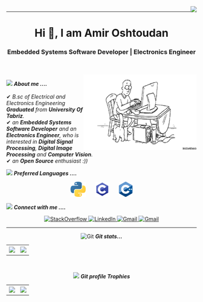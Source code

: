 <img align="right" src="https://gpvc.arturio.dev/amirotd"> 
<hr>
<h1 align="center">Hi 👋, I am Amir Oshtoudan </h1>
<h3 align="center">Embedded Systems Software Developer | Electronics Engineer</h3>

<br><br>
<img align="right" width=300px height=200px alt="side_sticker" src="https://github.com/amirotd/amirotd/blob/main/gify.gif" />

<img src="https://media.giphy.com/media/iY8CRBdQXODJSCERIr/giphy.gif" width="30px">&nbsp;***About me ....***
<br><br>
✔ <em>B.sc of Electrical and Electronics Engineering <b>Graduated</b> from <b>University Of Tabriz</b>.<br></em>
✔ <em>an <b>Embedded Systems Software Developer</b> and an <b>Electronics Engineer</b>, who is interested in <b>Digital Signal Processing</b>, <b>Digital Image Processing</b> and <b>Computer Vision</b>.<br></em>
✔ <em>an <b>Open Source</b> enthusiast :))</em><br>

<img src="https://media.giphy.com/media/iY8CRBdQXODJSCERIr/giphy.gif" width="30px">&nbsp;***Preferred Languages ....***
<br>
<p align="center">
  <img src="https://github.com/amirotd/amirotd/blob/main/Python.png" height=40 hspace=10>
  <img src="https://github.com/amirotd/amirotd/blob/main/C.png" height=40 hspace=10>
  <img src="https://github.com/amirotd/amirotd/blob/main/Cpp.png" height=40 hspace=10>
</p>

<img src="https://media.giphy.com/media/iY8CRBdQXODJSCERIr/giphy.gif" width="30px">&nbsp;***Connect with me ....***
<br>
<p align="center">
    <a href="https://stackoverflow.com/users/17121397/amir-otd" target="_blank">
        <img src="https://img.shields.io/badge/-stackoverflow-f48024?&logo=stackoverflow&logoColor=white&style=for-the-badge" alt="StackOverflow">
    </a>
    <a href="https://www.linkedin.com/in/amir-oshtoudan-a7765b207/" target="_blank">
        <img src="https://img.shields.io/badge/-LinkedIn-0077B5?logo=linkedin&logoColor=white&style=for-the-badge" alt="LinkedIn">
    </a>
    <a href="mailto:amir.otd.1@gmail.com" target="_blank">
        <img src="https://img.shields.io/badge/-Gmail-D14836?logo=gmail&logoColor=white&style=for-the-badge" alt="Gmail">
    </a>
    <a href="https://twitter.com/iamirotd" target="_blank">
        <img src="https://img.shields.io/badge/-twitter-1d9bf0?logo=twitter&logoColor=white&style=for-the-badge" alt="Gmail">
    </a>
</p>

---
<p align="center"><img src="https://media.giphy.com/media/W5eoZHPpUx9sapR0eu/giphy.gif" width="30px" alt="Git"/>&nbsp;<i><b>Git stats...</b></i></p>
<table>
  <tr>
     <th><img src="https://github-readme-stats.vercel.app/api?username=amirotd&show_icons=true&theme=gruvbox_light&hide=prs,issues"/></th>
     <th><img src="https://github-readme-stats.vercel.app/api/top-langs/?username=amirotd&layout=compact&theme=gruvbox_light"/></th>
  </tr>
</table><br>
<p align="center"><img src="https://media.giphy.com/media/QaMcXSekUWx7aogAUr/giphy.gif" width="30" />&nbsp;<i><b>Git profile Trophies</b></i></p>
<table>
  <tr>
     <th><img src="https://github-profile-trophy.vercel.app/?username=amirotd&theme=onedark&row=2&column=3&no-bg=true&no-frame=true"></th>
     <th><img src="https://github-readme-streak-stats.herokuapp.com/?user=amirotd&theme=onedark&hide_border=true&background=00000000"></th>
  </tr>
</table>
